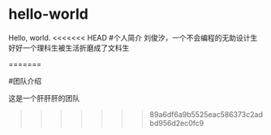 # hello-world
Hello, world.
<<<<<<< HEAD
#个人简介
刘俊汐，一个不会编程的无助设计生
好好一个理科生被生活折磨成了文科生

=======

#团队介绍

这是一个肝肝肝的团队
>>>>>>> 89a6df6a9b5525eac586373c2adbd956d2ec0fc9
